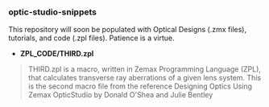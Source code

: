 ### optic-studio-snippets
This repository will soon be populated with Optical Designs (.zmx files), tutorials, and code (.zpl files). Patience is a virtue.

 - **ZPL_CODE/THIRD.zpl**
> THIRD.zpl is a macro, written in Zemax Programming Language (ZPL), that calculates transverse ray aberrations of a given lens system. This is the second macro file from the reference Designing Optics Using Zemax OpticStudio by Donald O'Shea and Julie Bentley
